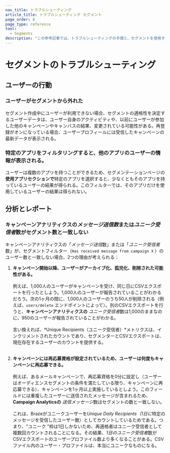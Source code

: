 ```yaml
---
nav_title: トラブルシューティング
article_title: トラブルシューティング セグメント
page_order: 8
page_type: reference
tool: 
  - Segments
description: "この参考記事では、トラブルシューティングの手順と、セグメントを使用する際の留意点について解説する。"
---
```


# セグメントのトラブルシューティング

## ユーザーの行動

### ユーザーがセグメントから外れた

セグメント作成中にユーザーが利用できない場合、セグメントの適格性を決定するユーザーデータは、ユーザー自身のアクティビティや、以前にユーザーが参加した他のキャンペーンやキャンバスの結果、変更されている可能性がある。再登録がオンになっている場合、ユーザープロフィールには受信したキャンペーンの最新データが表示される。

### 特定のアプリをフィルタリングすると、他のアプリのユーザーの情報が表示される。

ユーザーは複数のアプリを持つことができるため、セグメンテーションページの**使用アプリセクションで**特定のアプリを選択すると、少なくともそのアプリを持っているユーザーの結果が得られる。このフィルターでは、そのアプリだけを使用しているユーザーの結果は得られない。

## 分析とレポート

### キャンペーンアナリティクスの*メッセージ送信数*または*ユニーク受信者*数がセグメント数と一致しない 

キャンペーンアナリティクスの「*メッセージ送信*数」または「*ユニーク受信者*数」が、セグメントフィルター（`Has received message from campaign X` ）のユーザー数と一致しない場合、2つの理由が考えられる：

1. **キャンペーン開始以降、ユーザーがアーカイブ化、孤児化、削除された可能性がある。**<br><br>例えば、1,000人のユーザーがキャンペーンを受け、同じ日にCSVエクスポートを行ったとしよう。1,000人のユーザーが報告されていることがわかるだろう。次の1ヶ月の間に、1,000人のユーザーのうち50人が削除される（例えば、`users/delete` エンドポイントによって）。別のCSVエクスポートを行うと、**キャンペーンアナリティクスの** *ユニーク受信者*数は1,000のままなのに、950のユーザーが報告されていることがわかる。<br><br>言い換えれば、*Unique Recipients（ユニーク受信者）*メトリクスは、インクリメントされたカウントであり、セグメンターとCSVエクスポートは、現在存在するユーザーのカウントを提供する。<br><br>

2. **キャンペーンには再応募資格が設定されているため、ユーザーは何度もキャンペーンに再応募できる。**<br><br>例えば、あるメールキャンペーンで、再応募資格を0分に設定し（ユーザーはオーディエンスセグメントの条件を満たしている限り、キャンペーンに再応募できる）、キャンペーンを1ヶ月以上実施しているとしよう。このフィールドには重複したユーザーに送信されたメッセージが含まれるため、**Campaign Analyticsの** *送信メッセージ*数はセグメントの数と一致しない。<br><br>これは、Brazeがユニークユーザーを*Unique Daily Recipients（1日に*特定のメッセージを受信したユーザー数）としてカウントしているためである。つまり、"ユニーク "枠は1日しかないため、再適格者はユニーク受信者として複数回カウントされることになる。その結果、*1日のユニーク受信者*数がCSVエクスポートのユーザープロファイル数より多くなることがある。CSVファイル内のユーザー・プロファイルは、本当にユニークなものになる。